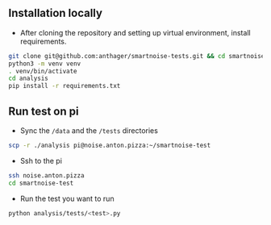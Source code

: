 ## Installation locally
* After cloning the repository and setting up virtual environment, install requirements.
```bash
git clone git@github.com:anthager/smartnoise-tests.git && cd smartnoise-tests
python3 -m venv venv
. venv/bin/activate
cd analysis
pip install -r requirements.txt
```

## Run test on pi
* Sync the `/data` and the `/tests` directories 
``` bash 
scp -r ./analysis pi@noise.anton.pizza:~/smartnoise-test
```
* Ssh to the pi
``` bash
ssh noise.anton.pizza
cd smartnoise-test
```
* Run the test you want to run
``` bash
python analysis/tests/<test>.py
```